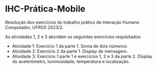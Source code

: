 # IHC-Prática-Mobile
Resolução dos exercícios do trabalho prático de Interação Humano Computador, UFRGS 2023/2.

As atividades 1, 2 e 3 abordam os seguintes exercícios requisitados: 

 - Atividade 1: Exercício 1 da parte 1. Soma de dois números.
 - Atividade 2: Exercício 2 da parte 1. Display de mensagem.
 - Atividade 3: Exercício 1 parte 1 e exercícios 1, 2 e 3 da parte 2. Display do acelerômetro, luminosidade, temperatura e localização.
